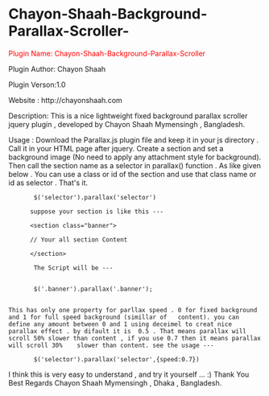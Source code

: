 # Chayon-Shaah-Background-Parallax-Scroller-

  <p style="color:red"> Plugin Name: Chayon-Shaah-Background-Parallax-Scroller </p>
  <p> Plugin Author: Chayon Shaah </p>
   <p> Plugin Verson:1.0 </p>
   <p> Website : http://chayonshaah.com </p>
   <p> Description: This is a nice lightweight fixed background parallax scroller jquery plugin , developed by Chayon        Shaah Mymensingh , Bangladesh.</p>
 <p>  
Usage : Download the Parallax.js plugin file and keep it in your js directory . Call it in your HTML page after   jquery. Create a section and set a background image (No need to apply any attachment style for background). Then call the section name as a selector in parallax() function . As like given below . You can use a class or id of the section and use that class name or id as selector . That's it.         
        </p>
           
		   $('selector').parallax('selector')
		   
		  suppose your section is like this ---
		  
		  <section class="banner"> 
		  
		  // Your all section Content 
		  
		  </section>
		   
		   The Script will be ---
		   
		   
		   $('.banner').parallax('.banner');
		   
		   
	This has only one property for parllax speed . 0 for fixed background and 1 for full speed background (simillar of   content). you can  define any amount between 0 and 1 using deceimel to creat nice parallax effect . by difault it is  0.5 . That means parallax will scroll 50% slower than content , if you use 0.7 then it means parallax will scroll 30%    slower than content. see the usage ---
		   
		   $('selector').parallax('selector',{speed:0.7})


I think this is very easy to understand , and try it yourself ... :)
Thank You 
Best Regards 
Chayon Shaah
Mymensingh , Dhaka , Bangladesh.
